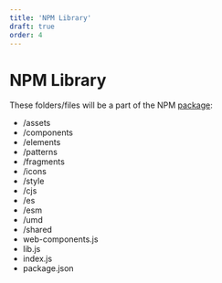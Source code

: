 ```yaml
---
title: 'NPM Library'
draft: true
order: 4
---
```


# NPM Library

These folders/files will be a part of the NPM [package](https://unpkg.com/dnb-ui-lib@latest/):

- /assets
- /components
- /elements
- /patterns
- /fragments
- /icons
- /style
- /cjs
- /es
- /esm
- /umd
- /shared
- web-components.js
- lib.js
- index.js
- package.json

